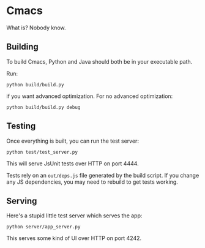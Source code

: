 Cmacs
=====

What is? Nobody know.

Building
--------

To build Cmacs, Python and Java should both be in your executable path.

Run:

    python build/build.py

if you want advanced optimization. For no advanced optimization:

    python build/build.py debug

Testing
-------

Once everything is built, you can run the test server:

    python test/test_server.py

This will serve JsUnit tests over HTTP on port 4444.

Tests rely on an `out/deps.js` file generated by the build script. If you change
any JS dependencies, you may need to rebuild to get tests working.

Serving
-------

Here's a stupid little test server which serves the app:

    python server/app_server.py

This serves some kind of UI over HTTP on port 4242.
